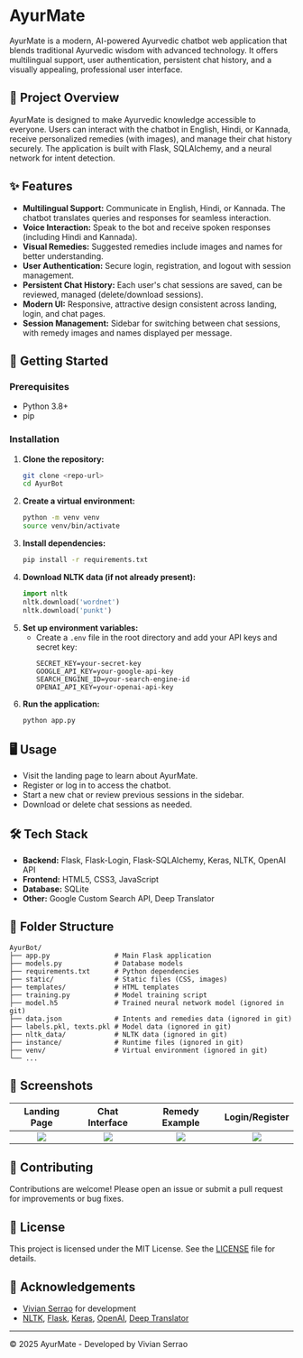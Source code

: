 # AyurMate

AyurMate is a modern, AI-powered Ayurvedic chatbot web application that blends traditional Ayurvedic wisdom with advanced technology. It offers multilingual support, user authentication, persistent chat history, and a visually appealing, professional user interface.

## 🌿 Project Overview

AyurMate is designed to make Ayurvedic knowledge accessible to everyone. Users can interact with the chatbot in English, Hindi, or Kannada, receive personalized remedies (with images), and manage their chat history securely. The application is built with Flask, SQLAlchemy, and a neural network for intent detection.

## ✨ Features

- **Multilingual Support:** Communicate in English, Hindi, or Kannada. The chatbot translates queries and responses for seamless interaction.
- **Voice Interaction:** Speak to the bot and receive spoken responses (including Hindi and Kannada).
- **Visual Remedies:** Suggested remedies include images and names for better understanding.
- **User Authentication:** Secure login, registration, and logout with session management.
- **Persistent Chat History:** Each user's chat sessions are saved, can be reviewed, managed (delete/download sessions).
- **Modern UI:** Responsive, attractive design consistent across landing, login, and chat pages.
- **Session Management:** Sidebar for switching between chat sessions, with remedy images and names displayed per message.

## 🚀 Getting Started

### Prerequisites
- Python 3.8+
- pip

### Installation
1. **Clone the repository:**
   ```bash
   git clone <repo-url>
   cd AyurBot
   ```
2. **Create a virtual environment:**
   ```bash
   python -m venv venv
   source venv/bin/activate
   ```
3. **Install dependencies:**
   ```bash
   pip install -r requirements.txt
   ```
4. **Download NLTK data (if not already present):**
   ```python
   import nltk
   nltk.download('wordnet')
   nltk.download('punkt')
   ```
5. **Set up environment variables:**
   - Create a `.env` file in the root directory and add your API keys and secret key:
     ```env
     SECRET_KEY=your-secret-key
     GOOGLE_API_KEY=your-google-api-key
     SEARCH_ENGINE_ID=your-search-engine-id
     OPENAI_API_KEY=your-openai-api-key
     ```
6. **Run the application:**
   ```bash
   python app.py
   ```

## 🖥️ Usage
- Visit the landing page to learn about AyurMate.
- Register or log in to access the chatbot.
- Start a new chat or review previous sessions in the sidebar.
- Download or delete chat sessions as needed.

## 🛠️ Tech Stack
- **Backend:** Flask, Flask-Login, Flask-SQLAlchemy, Keras, NLTK, OpenAI API
- **Frontend:** HTML5, CSS3, JavaScript
- **Database:** SQLite
- **Other:** Google Custom Search API, Deep Translator

## 📁 Folder Structure
```
AyurBot/
├── app.py                # Main Flask application
├── models.py             # Database models
├── requirements.txt      # Python dependencies
├── static/               # Static files (CSS, images)
├── templates/            # HTML templates
├── training.py           # Model training script
├── model.h5              # Trained neural network model (ignored in git)
├── data.json             # Intents and remedies data (ignored in git)
├── labels.pkl, texts.pkl # Model data (ignored in git)
├── nltk_data/            # NLTK data (ignored in git)
├── instance/             # Runtime files (ignored in git)
├── venv/                 # Virtual environment (ignored in git)
└── ...
```

## 📸 Screenshots


| Landing Page | Chat Interface | Remedy Example | Login/Register |
|:------------:|:--------------:|:--------------:|:--------------:|
| ![](screenshots/landing.png) | ![](screenshots/chat.png) | ![](screenshots/remedy.png) | ![](screenshots/login.png) |

## 🤝 Contributing
Contributions are welcome! Please open an issue or submit a pull request for improvements or bug fixes.

## 📄 License
This project is licensed under the MIT License. See the [LICENSE](LICENSE) file for details.

## 🙏 Acknowledgements
- [Vivian Serrao](https://www.vivianserrao.com/) for development
- [NLTK](https://www.nltk.org/), [Flask](https://flask.palletsprojects.com/), [Keras](https://keras.io/), [OpenAI](https://openai.com/), [Deep Translator](https://pypi.org/project/deep-translator/)

---
© 2025 AyurMate - Developed by Vivian Serrao

